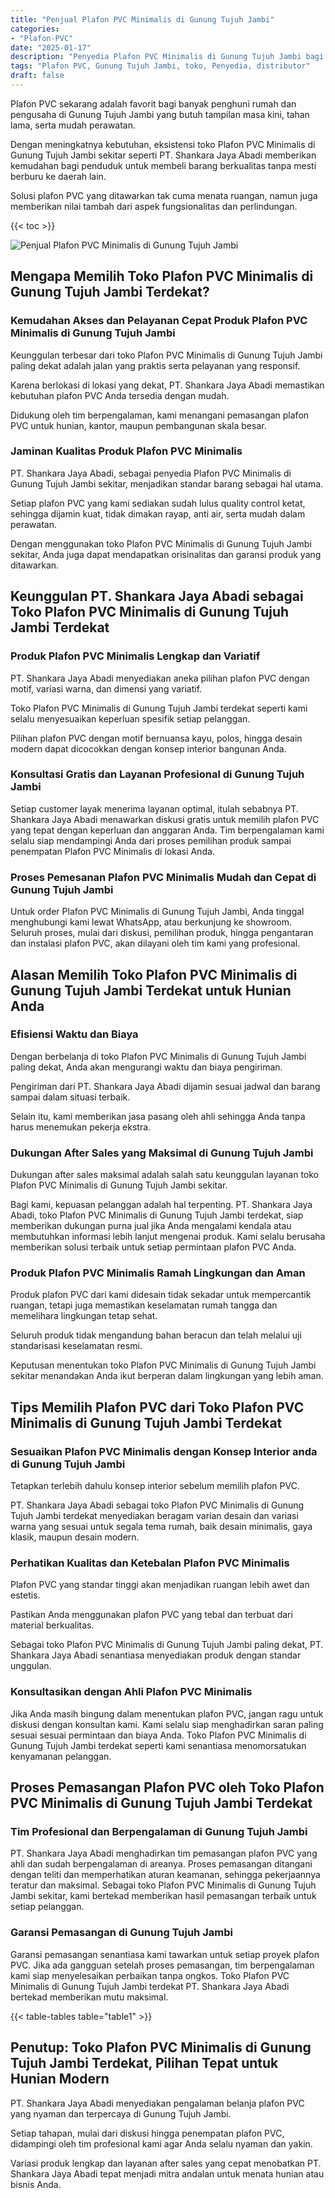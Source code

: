 ```yaml
---
title: "Penjual Plafon PVC Minimalis di Gunung Tujuh Jambi"
categories: 
- "Plafon-PVC"
date: "2025-01-17"
description: "Penyedia Plafon PVC Minimalis di Gunung Tujuh Jambi bagi tempat tinggal, perkantoran, serta gerai. Plafon terbaik, beragam motif, variasi warna menarik, dengan servis penempatan oleh teknisi profesional dan kepastian resmi!|Servis penyediaan Plafon PVC Minimalis di Gunung Tujuh Jambi untuk keperluan hunian, kantor, maupun toko, beserta material unggulan dan penempatan oleh teknisi profesional dan garansi resmi.|Pilihan Plafon PVC Minimalis di Gunung Tujuh Jambi yang andal untuk rumah, office, dan ritel, dengan produk unggulan dan pemasangan ditangani oleh teknisi ahli serta garansi resmi.|Distribusi Plafon PVC Minimalis di Gunung Tujuh Jambi bagi hunian, perkantoran, serta ritel, beserta produk berkualitas dan instalasi ditangani oleh teknisi profesional, lengkap dengan kepastian resmi.}"
tags: "Plafon PVC, Gunung Tujuh Jambi, toko, Penyedia, distributor"
draft: false
---
```


Plafon PVC sekarang adalah favorit bagi banyak penghuni rumah dan pengusaha di Gunung Tujuh Jambi yang butuh tampilan masa kini, tahan lama, serta mudah perawatan.

Dengan meningkatnya kebutuhan, eksistensi toko Plafon PVC Minimalis di Gunung Tujuh Jambi sekitar seperti PT. Shankara Jaya Abadi memberikan kemudahan bagi penduduk untuk membeli barang berkualitas tanpa mesti berburu ke daerah lain.

Solusi plafon PVC yang ditawarkan tak cuma menata ruangan, namun juga memberikan nilai tambah dari aspek fungsionalitas dan perlindungan.

{{< toc >}}

![Penjual Plafon PVC Minimalis di Gunung Tujuh Jambi](/images/Plafon-PVC/Penjual-Plafon-PVC-Minimalis-di-Gunung-Tujuh-Jambi.png)


## Mengapa Memilih Toko Plafon PVC Minimalis di Gunung Tujuh Jambi Terdekat?

### Kemudahan Akses dan Pelayanan Cepat Produk Plafon PVC Minimalis di Gunung Tujuh Jambi

Keunggulan terbesar dari toko Plafon PVC Minimalis di Gunung Tujuh Jambi paling dekat adalah jalan yang praktis serta pelayanan yang responsif.

Karena berlokasi di lokasi yang dekat, PT. Shankara Jaya Abadi memastikan kebutuhan plafon PVC Anda tersedia dengan mudah.

Didukung oleh tim berpengalaman, kami menangani pemasangan plafon PVC untuk hunian, kantor, maupun pembangunan skala besar.

### Jaminan Kualitas Produk Plafon PVC Minimalis

PT. Shankara Jaya Abadi, sebagai penyedia Plafon PVC Minimalis di Gunung Tujuh Jambi sekitar, menjadikan standar barang sebagai hal utama.

Setiap plafon PVC yang kami sediakan sudah lulus quality control ketat, sehingga dijamin kuat, tidak dimakan rayap, anti air, serta mudah dalam perawatan.

Dengan menggunakan toko Plafon PVC Minimalis di Gunung Tujuh Jambi sekitar, Anda juga dapat mendapatkan orisinalitas dan garansi produk yang ditawarkan.

## Keunggulan PT. Shankara Jaya Abadi sebagai Toko Plafon PVC Minimalis di Gunung Tujuh Jambi Terdekat

### Produk Plafon PVC Minimalis Lengkap dan Variatif

PT. Shankara Jaya Abadi menyediakan aneka pilihan plafon PVC dengan motif, variasi warna, dan dimensi yang variatif.

Toko Plafon PVC Minimalis di Gunung Tujuh Jambi terdekat seperti kami selalu menyesuaikan keperluan spesifik setiap pelanggan.

Pilihan plafon PVC dengan motif bernuansa kayu, polos, hingga desain modern dapat dicocokkan dengan konsep interior bangunan Anda.

### Konsultasi Gratis dan Layanan Profesional di Gunung Tujuh Jambi

Setiap customer layak menerima layanan optimal, itulah sebabnya PT. Shankara Jaya Abadi menawarkan diskusi gratis untuk memilih plafon PVC yang tepat dengan keperluan dan anggaran Anda. Tim berpengalaman kami selalu siap mendampingi Anda dari proses pemilihan produk sampai penempatan Plafon PVC Minimalis di lokasi Anda.

### Proses Pemesanan Plafon PVC Minimalis Mudah dan Cepat di Gunung Tujuh Jambi

Untuk order Plafon PVC Minimalis di Gunung Tujuh Jambi, Anda tinggal menghubungi kami lewat WhatsApp, atau berkunjung ke showroom. Seluruh proses, mulai dari diskusi, pemilihan produk, hingga pengantaran dan instalasi plafon PVC, akan dilayani oleh tim kami yang profesional.

## Alasan Memilih Toko Plafon PVC Minimalis di Gunung Tujuh Jambi Terdekat untuk Hunian Anda

### Efisiensi Waktu dan Biaya

Dengan berbelanja di toko Plafon PVC Minimalis di Gunung Tujuh Jambi paling dekat, Anda akan mengurangi waktu dan biaya pengiriman.

Pengiriman dari PT. Shankara Jaya Abadi dijamin sesuai jadwal dan barang sampai dalam situasi terbaik.

Selain itu, kami memberikan jasa pasang oleh ahli sehingga Anda tanpa harus menemukan pekerja ekstra.

### Dukungan After Sales yang Maksimal di Gunung Tujuh Jambi

Dukungan after sales maksimal adalah salah satu keunggulan layanan toko Plafon PVC Minimalis di Gunung Tujuh Jambi sekitar.

Bagi kami, kepuasan pelanggan adalah hal terpenting. PT. Shankara Jaya Abadi, toko Plafon PVC Minimalis di Gunung Tujuh Jambi terdekat, siap memberikan dukungan purna jual jika Anda mengalami kendala atau membutuhkan informasi lebih lanjut mengenai produk. Kami selalu berusaha memberikan solusi terbaik untuk setiap permintaan plafon PVC Anda.

### Produk Plafon PVC Minimalis Ramah Lingkungan dan Aman

Produk plafon PVC dari kami didesain tidak sekadar untuk mempercantik ruangan, tetapi juga memastikan keselamatan rumah tangga dan memelihara lingkungan tetap sehat.

Seluruh produk tidak mengandung bahan beracun dan telah melalui uji standarisasi keselamatan resmi.

Keputusan menentukan toko Plafon PVC Minimalis di Gunung Tujuh Jambi sekitar menandakan Anda ikut berperan dalam lingkungan yang lebih aman.

## Tips Memilih Plafon PVC dari Toko Plafon PVC Minimalis di Gunung Tujuh Jambi Terdekat

### Sesuaikan Plafon PVC Minimalis dengan Konsep Interior anda di Gunung Tujuh Jambi

Tetapkan terlebih dahulu konsep interior sebelum memilih plafon PVC.

PT. Shankara Jaya Abadi sebagai toko Plafon PVC Minimalis di Gunung Tujuh Jambi terdekat menyediakan beragam varian desain dan variasi warna yang sesuai untuk segala tema rumah, baik desain minimalis, gaya klasik, maupun desain modern.

### Perhatikan Kualitas dan Ketebalan Plafon PVC Minimalis

Plafon PVC yang standar tinggi akan menjadikan ruangan lebih awet dan estetis.

Pastikan Anda menggunakan plafon PVC yang tebal dan terbuat dari material berkualitas.

Sebagai toko Plafon PVC Minimalis di Gunung Tujuh Jambi paling dekat, PT. Shankara Jaya Abadi senantiasa menyediakan produk dengan standar unggulan.

### Konsultasikan dengan Ahli Plafon PVC Minimalis

Jika Anda masih bingung dalam menentukan plafon PVC, jangan ragu untuk diskusi dengan konsultan kami. Kami selalu siap menghadirkan saran paling sesuai sesuai permintaan dan biaya Anda. Toko Plafon PVC Minimalis di Gunung Tujuh Jambi terdekat seperti kami senantiasa menomorsatukan kenyamanan pelanggan.

## Proses Pemasangan Plafon PVC oleh Toko Plafon PVC Minimalis di Gunung Tujuh Jambi Terdekat

### Tim Profesional dan Berpengalaman di Gunung Tujuh Jambi

PT. Shankara Jaya Abadi menghadirkan tim pemasangan plafon PVC yang ahli dan sudah berpengalaman di areanya. Proses pemasangan ditangani dengan teliti dan memperhatikan aturan keamanan, sehingga pekerjaannya teratur dan maksimal. Sebagai toko Plafon PVC Minimalis di Gunung Tujuh Jambi sekitar, kami bertekad memberikan hasil pemasangan terbaik untuk setiap pelanggan.

### Garansi Pemasangan di Gunung Tujuh Jambi

Garansi pemasangan senantiasa kami tawarkan untuk setiap proyek plafon PVC. Jika ada gangguan setelah proses pemasangan, tim berpengalaman kami siap menyelesaikan perbaikan tanpa ongkos. Toko Plafon PVC Minimalis di Gunung Tujuh Jambi terdekat PT. Shankara Jaya Abadi bertekad memberikan mutu maksimal.

{{< table-tables table="table1" >}}

## Penutup: Toko Plafon PVC Minimalis di Gunung Tujuh Jambi Terdekat, Pilihan Tepat untuk Hunian Modern

PT. Shankara Jaya Abadi menyediakan pengalaman belanja plafon PVC yang nyaman dan terpercaya di Gunung Tujuh Jambi.

Setiap tahapan, mulai dari diskusi hingga penempatan plafon PVC, didampingi oleh tim profesional kami agar Anda selalu nyaman dan yakin.

Variasi produk lengkap dan layanan after sales yang cepat menobatkan PT. Shankara Jaya Abadi tepat menjadi mitra andalan untuk menata hunian atau bisnis Anda.